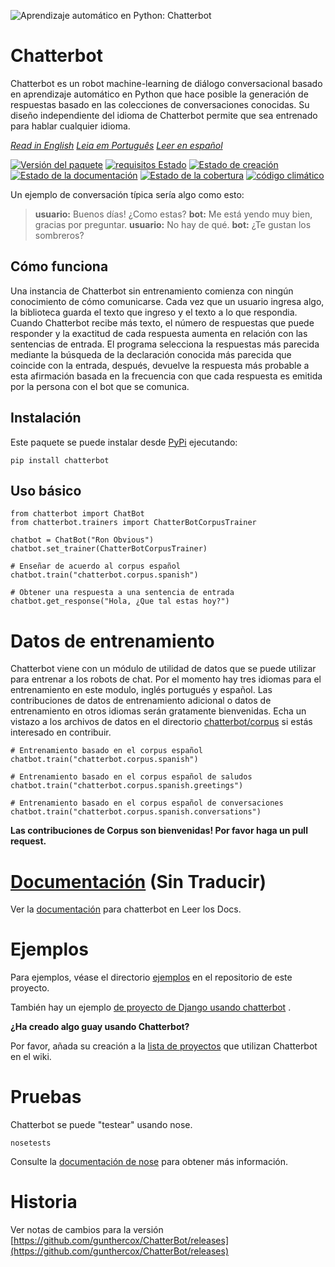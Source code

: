 ![Aprendizaje automático en Python: Chatterbot](http://i.imgur.com/b3SCmGT.png)

# Chatterbot

Chatterbot es un robot machine-learning de diálogo conversacional basado en aprendizaje automático en Python que hace posible la generación de respuestas basado en las colecciones de conversaciones conocidas. Su diseño independiente del idioma de Chatterbot permite que sea entrenado para hablar cualquier idioma.

*[Read in English](readme.md)*
*[Leia em Português](readme.pt.md)*
*[Leer en español](readme-es.md)*

[![Versión del paquete](https://img.shields.io/pypi/v/chatterbot.svg)](https://pypi.python.org/pypi/chatterbot/) [![requisitos Estado](https://requires.io/github/gunthercox/ChatterBot/requirements.svg?branch=master)](https://requires.io/github/gunthercox/ChatterBot/requirements/?branch=master) [![Estado de creación](https://travis-ci.org/gunthercox/ChatterBot.svg?branch=master)](https://travis-ci.org/gunthercox/ChatterBot) [![Estado de la documentación](https://readthedocs.org/projects/chatterbot/badge/?version=latest)](http://chatterbot.readthedocs.io/en/latest/?badge=latest) [![Estado de la cobertura](https://img.shields.io/coveralls/gunthercox/ChatterBot.svg)](https://coveralls.io/r/gunthercox/ChatterBot) [![código climático](https://codeclimate.com/github/gunthercox/ChatterBot/badges/gpa.svg)](https://codeclimate.com/github/gunthercox/ChatterBot)

Un ejemplo de conversación típica sería algo como esto:

> **usuario:** Buenos días! ¿Como estas?
> **bot:** Me está yendo muy bien, gracias por preguntar.
> **usuario:** No hay de qué.
> **bot:** ¿Te gustan los sombreros?

## Cómo funciona

Una instancia de Chatterbot sin entrenamiento comienza con ningún conocimiento de cómo comunicarse. Cada vez que un usuario ingresa algo, la biblioteca guarda el texto que ingreso y el texto a lo que respondia. Cuando Chatterbot recibe más texto, el número de respuestas que puede responder y la exactitud de cada respuesta aumenta en relación con las sentencias de entrada. El programa selecciona la respuestas más parecida mediante la búsqueda de la declaración conocida más parecida que coincide con la entrada, después, devuelve la respuesta más probable a esta afirmación basada en la frecuencia con que cada respuesta es emitida por la persona con el bot que se comunica.

## Instalación

Este paquete se puede instalar desde [PyPi](https://pypi.python.org/pypi/ChatterBot) ejecutando:

```
pip install chatterbot

```

## Uso básico

```
from chatterbot import ChatBot
from chatterbot.trainers import ChatterBotCorpusTrainer

chatbot = ChatBot("Ron Obvious")
chatbot.set_trainer(ChatterBotCorpusTrainer)

# Enseñar de acuerdo al corpus español
chatbot.train("chatterbot.corpus.spanish")

# Obtener una respuesta a una sentencia de entrada
chatbot.get_response("Hola, ¿Que tal estas hoy?")

```

# Datos de entrenamiento

Chatterbot viene con un módulo de utilidad de datos que se puede utilizar para entrenar a los robots de chat. Por el momento hay tres idiomas para el entrenamiento en este modulo, inglés portugués y español. Las contribuciones de datos de entrenamiento adicional o datos de entrenamiento en otros idiomas serán gratamente bienvenidas. Echa un vistazo a los archivos de datos en el directorio [chatterbot/corpus](https://github.com/gunthercox/ChatterBot/tree/master/chatterbot/corpus) si estás interesado en contribuir.

```
# Entrenamiento basado en el corpus español
chatbot.train("chatterbot.corpus.spanish")

# Entrenamiento basado en el corpus español de saludos
chatbot.train("chatterbot.corpus.spanish.greetings")

# Entrenamiento basado en el corpus español de conversaciones
chatbot.train("chatterbot.corpus.spanish.conversations")

```

**Las contribuciones de Corpus son bienvenidas! Por favor haga un pull request.**

# [Documentación](http://chatterbot.readthedocs.io/) (Sin Traducir)

Ver la [documentación](http://chatterbot.readthedocs.io/) para chatterbot en Leer los Docs.

# Ejemplos

Para ejemplos, véase el directorio [ejemplos](https://github.com/gunthercox/ChatterBot/tree/master/examples) en el repositorio de este proyecto.

También hay un ejemplo [de proyecto de Django usando chatterbot](https://github.com/gunthercox/django_chatterbot) .

**¿Ha creado algo guay usando Chatterbot?**

Por favor, añada su creación a la [lista de proyectos](https://github.com/gunthercox/ChatterBot/wiki/ChatterBot-Showcase) que utilizan Chatterbot en el wiki.

# Pruebas

Chatterbot se puede "testear" usando nose.

```
nosetests

```

Consulte la [documentación de nose](https://nose.readthedocs.org/en/latest/) para obtener más información.

# Historia

Ver notas de cambios para la versión [https://github.com/gunthercox/ChatterBot/releases](https://github.com/gunthercox/ChatterBot/releases)
